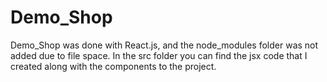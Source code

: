 # Demo_Shop

Demo_Shop was done with React.js, and the node_modules folder was not added due to file space.  In the src folder you can find the jsx code that I created along with the components to the project.
